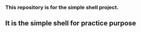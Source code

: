 ### This repository is for the simple shell project.
## It is the simple shell for practice purpose
